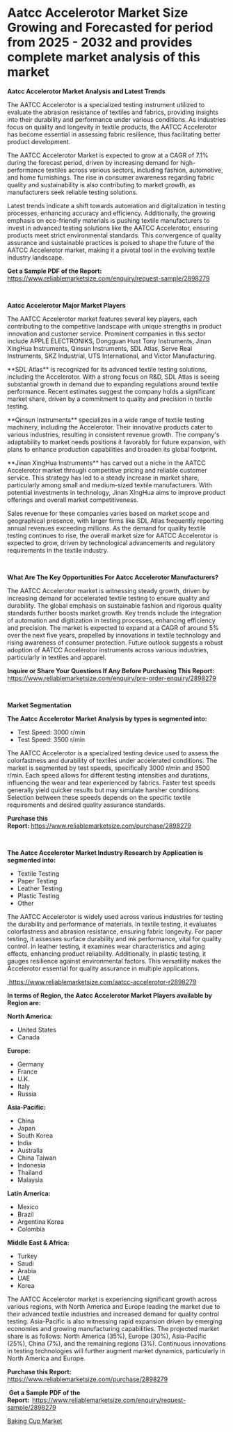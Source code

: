 <p><h1>Aatcc Accelerotor Market Size Growing and Forecasted for period from 2025 - 2032 and provides complete market analysis of this market</h1></p><p><strong>Aatcc Accelerotor Market Analysis and Latest Trends</strong></p>
<p><p>The AATCC Accelerotor is a specialized testing instrument utilized to evaluate the abrasion resistance of textiles and fabrics, providing insights into their durability and performance under various conditions. As industries focus on quality and longevity in textile products, the AATCC Accelerotor has become essential in assessing fabric resilience, thus facilitating better product development.</p><p>The AATCC Accelerotor Market is expected to grow at a CAGR of 7.1% during the forecast period, driven by increasing demand for high-performance textiles across various sectors, including fashion, automotive, and home furnishings. The rise in consumer awareness regarding fabric quality and sustainability is also contributing to market growth, as manufacturers seek reliable testing solutions.</p><p>Latest trends indicate a shift towards automation and digitalization in testing processes, enhancing accuracy and efficiency. Additionally, the growing emphasis on eco-friendly materials is pushing textile manufacturers to invest in advanced testing solutions like the AATCC Accelerotor, ensuring products meet strict environmental standards. This convergence of quality assurance and sustainable practices is poised to shape the future of the AATCC Accelerotor market, making it a pivotal tool in the evolving textile industry landscape.</p></p>
<p><strong>Get a Sample PDF of the Report:&nbsp;</strong> <a href="https://www.reliablemarketsize.com/enquiry/request-sample/2898279?utm_campaign=3456&utm_medium=2&utm_source=Github&utm_content=ia&utm_term=15032025&utm_id=aatcc-accelerotor">https://www.reliablemarketsize.com/enquiry/request-sample/2898279</a></p>
<p>&nbsp;</p>
<p><strong>Aatcc Accelerotor Major Market Players</strong></p>
<p><p>The AATCC Accelerotor market features several key players, each contributing to the competitive landscape with unique strengths in product innovation and customer service. Prominent companies in this sector include APPLE ELECTRONIKS, Dongguan Hust Tony Instruments, Jinan XingHua Instruments, Qinsun Instruments, SDL Atlas, Serve Real Instruments, SKZ Industrial, UTS International, and Victor Manufacturing.</p><p>**SDL Atlas** is recognized for its advanced textile testing solutions, including the Accelerotor. With a strong focus on R&D, SDL Atlas is seeing substantial growth in demand due to expanding regulations around textile performance. Recent estimates suggest the company holds a significant market share, driven by a commitment to quality and precision in textile testing.</p><p>**Qinsun Instruments** specializes in a wide range of textile testing machinery, including the Accelerotor. Their innovative products cater to various industries, resulting in consistent revenue growth. The company's adaptability to market needs positions it favorably for future expansion, with plans to enhance production capabilities and broaden its global footprint.</p><p>**Jinan XingHua Instruments** has carved out a niche in the AATCC Accelerotor market through competitive pricing and reliable customer service. This strategy has led to a steady increase in market share, particularly among small and medium-sized textile manufacturers. With potential investments in technology, Jinan XingHua aims to improve product offerings and overall market competitiveness.</p><p>Sales revenue for these companies varies based on market scope and geographical presence, with larger firms like SDL Atlas frequently reporting annual revenues exceeding millions. As the demand for quality textile testing continues to rise, the overall market size for AATCC Accelerotor is expected to grow, driven by technological advancements and regulatory requirements in the textile industry.</p></p>
<p>&nbsp;</p>
<p><strong>What Are The Key Opportunities For Aatcc Accelerotor Manufacturers?</strong></p>
<p><p>The AATCC Accelerotor market is witnessing steady growth, driven by increasing demand for accelerated textile testing to ensure quality and durability. The global emphasis on sustainable fashion and rigorous quality standards further boosts market growth. Key trends include the integration of automation and digitization in testing processes, enhancing efficiency and precision. The market is expected to expand at a CAGR of around 5% over the next five years, propelled by innovations in textile technology and rising awareness of consumer protection. Future outlook suggests a robust adoption of AATCC Accelerotor instruments across various industries, particularly in textiles and apparel.</p></p>
<p><strong>Inquire or Share Your Questions If Any Before Purchasing This Report:</strong> <a href="https://www.reliablemarketsize.com/enquiry/pre-order-enquiry/2898279?utm_campaign=3456&utm_medium=2&utm_source=Github&utm_content=ia&utm_term=15032025&utm_id=aatcc-accelerotor">https://www.reliablemarketsize.com/enquiry/pre-order-enquiry/2898279</a></p>
<p>&nbsp;</p>
<p><strong>Market Segmentation</strong></p>
<p><strong>The Aatcc Accelerotor Market Analysis by types is segmented into:</strong></p>
<p><ul><li>Test Speed: 3000 r/min</li><li>Test Speed: 3500 r/min</li></ul></p>
<p><p>The AATCC Accelerotor is a specialized testing device used to assess the colorfastness and durability of textiles under accelerated conditions. The market is segmented by test speeds, specifically 3000 r/min and 3500 r/min. Each speed allows for different testing intensities and durations, influencing the wear and tear experienced by fabrics. Faster test speeds generally yield quicker results but may simulate harsher conditions. Selection between these speeds depends on the specific textile requirements and desired quality assurance standards.</p></p>
<p><strong>Purchase this Report:&nbsp;</strong><a href="https://www.reliablemarketsize.com/purchase/2898279?utm_campaign=3456&utm_medium=2&utm_source=Github&utm_content=ia&utm_term=15032025&utm_id=aatcc-accelerotor">https://www.reliablemarketsize.com/purchase/2898279</a></p>
<p>&nbsp;</p>
<p><strong>The Aatcc Accelerotor Market Industry Research by Application is segmented into:</strong></p>
<p><ul><li>Textile Testing</li><li>Paper Testing</li><li>Leather Testing</li><li>Plastic Testing</li><li>Other</li></ul></p>
<p><p>The AATCC Accelerotor is widely used across various industries for testing the durability and performance of materials. In textile testing, it evaluates colorfastness and abrasion resistance, ensuring fabric longevity. For paper testing, it assesses surface durability and ink performance, vital for quality control. In leather testing, it examines wear characteristics and aging effects, enhancing product reliability. Additionally, in plastic testing, it gauges resilience against environmental factors. This versatility makes the Accelerotor essential for quality assurance in multiple applications.</p></p>
<p><a href="https://www.reliablemarketsize.com/aatcc-accelerotor-r2898279?utm_campaign=3456&utm_medium=2&utm_source=Github&utm_content=ia&utm_term=15032025&utm_id=aatcc-accelerotor">&nbsp;https://www.reliablemarketsize.com/aatcc-accelerotor-r2898279</a></p>
<p><strong>In terms of Region, the Aatcc Accelerotor Market Players available by Region are:</strong></p>
<p>
    <p> <strong> North America: </strong>
        <ul>
            <li>United States</li>
            <li>Canada</li>
        </ul>
        </p> 
    <p> <strong> Europe: </strong>
        <ul>
            <li>Germany</li>
            <li>France</li>
            <li>U.K.</li>
            <li>Italy</li>
            <li>Russia</li>
        </ul>
        </p> 
    <p> <strong> Asia-Pacific: </strong>
        <ul>
            <li>China</li>
            <li>Japan</li>
            <li>South Korea</li>
            <li>India</li>
            <li>Australia</li>
            <li>China Taiwan</li>
            <li>Indonesia</li>
            <li>Thailand</li>
            <li>Malaysia</li>
        </ul>
        </p> 
    <p> <strong> Latin America: </strong>
        <ul>
            <li>Mexico</li>
            <li>Brazil</li>
            <li>Argentina Korea</li>
            <li>Colombia</li>
        </ul>
        </p> 
    <p> <strong> Middle East & Africa: </strong>
        <ul>
            <li>Turkey</li>
            <li>Saudi</li>
            <li>Arabia</li>
            <li>UAE</li>
            <li>Korea</li>
        </ul>
    </p>
    </p>
<p><p>The AATCC Accelerotor market is experiencing significant growth across various regions, with North America and Europe leading the market due to their advanced textile industries and increased demand for quality control testing. Asia-Pacific is also witnessing rapid expansion driven by emerging economies and growing manufacturing capabilities. The projected market share is as follows: North America (35%), Europe (30%), Asia-Pacific (25%), China (7%), and the remaining regions (3%). Continuous innovations in testing technologies will further augment market dynamics, particularly in North America and Europe.</p></p>
<p><strong>Purchase this Report: </strong><a href="https://www.reliablemarketsize.com/purchase/2898279?utm_campaign=3456&utm_medium=2&utm_source=Github&utm_content=ia&utm_term=15032025&utm_id=aatcc-accelerotor">https://www.reliablemarketsize.com/purchase/2898279</a></p>
<p>&nbsp;<strong>Get a Sample PDF of the Report:&nbsp;&nbsp;</strong><a href="https://www.reliablemarketsize.com/enquiry/request-sample/2898279?utm_campaign=3456&utm_medium=2&utm_source=Github&utm_content=ia&utm_term=15032025&utm_id=aatcc-accelerotor">https://www.reliablemarketsize.com/enquiry/request-sample/2898279</a></p>
<p><strong></strong></p>
<p><p><a href="https://github.com/leijavaagexo/Market-Research-Report-List-1/blob/main/baking-cup-market.md?utm_campaign=3456&utm_medium=2&utm_source=Github&utm_content=ia&utm_term=15032025&utm_id=aatcc-accelerotor">Baking Cup Market</a></p></p>